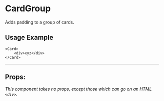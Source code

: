 # CardGroup

Adds padding to a group of cards.

## Usage Example

```JSX
<Card>
    <div>xyz</div>
</Card>
```
---

## Props:

*This component takes no props, except those which can go on an HTML `<div>`.*